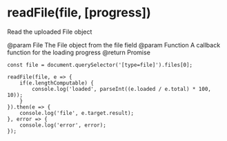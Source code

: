 # readFile(file, [progress])

Read the uploaded File object

@param  File  The File object from the file field
@param  Function  A callback function for the loading progress
@return Promise

    const file = document.querySelector('[type=file]').files[0];

    readFile(file, e => {
        if(e.lengthComputable) {
            console.log('loaded', parseInt((e.loaded / e.total) * 100, 10));
        }
    }).then(e => {
        console.log('file', e.target.result);
    }, error => {
        console.log('error', error);
    });
